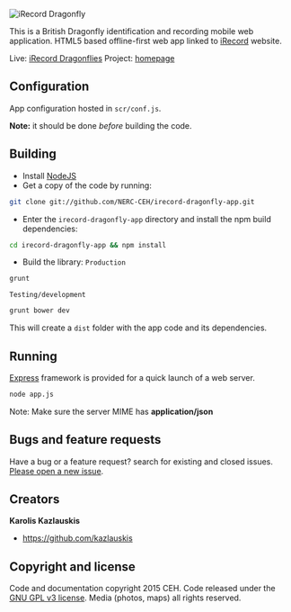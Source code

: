![iRecord Dragonfly](https://github.com/NERC-CEH/irecord-dragonfly-app/blob/master/src/images/app_logo.png)

This is a British Dragonfly identification and recording mobile web application. 
HTML5 based offline-first web app linked to [iRecord](http://www.brc.ac.uk/irecord/) website.

Live: [iRecord Dragonflies](http://irecord.org.uk/dragonflies)
Project: [homepage](http://www.brc.ac.uk/app/irecord-dragonflies)

## Configuration

App configuration hosted in `scr/conf.js`.

**Note:** it should be done *before* building the code.


## Building

- Install [NodeJS](http://nodejs.org/)
- Get a copy of the code by running:

```bash
git clone git://github.com/NERC-CEH/irecord-dragonfly-app.git
```

- Enter the `irecord-dragonfly-app` directory and install the npm build dependencies:

```bash
cd irecord-dragonfly-app && npm install
```

- Build the library: 
`Production`

```bash
grunt
```

`Testing/development` 

```bash
grunt bower dev
```


This will create a `dist` folder with the app code and its dependencies.


## Running

[Express](http://expressjs.com/) framework is provided for a quick launch of a web server.

```bash
node app.js
```

Note: Make sure the server MIME has **application/json** 


## Bugs and feature requests

Have a bug or a feature request? search for existing and closed issues. [Please open a new issue](https://github.com/NERC-CEH/irecord-dragonfly-app/issues).


## Creators

**Karolis Kazlauskis**

- <https://github.com/kazlauskis>


## Copyright and license

Code and documentation copyright 2015 CEH. Code released under the [GNU GPL v3 license](LICENSE).
Media (photos, maps) all rights reserved.
